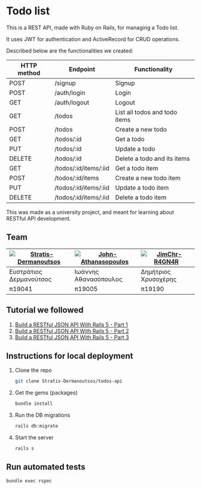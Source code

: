 # Todo list

This is a REST API, made with Ruby on Rails, for managing a Todo list.

It uses JWT for authentication and ActiveRecord for CRUD operations.

Described below are the functionalities we created:

| HTTP method | Endpoint | Functionality |
| -- | -- | -- |
| POST | /signup | Signup  |
| POST | /auth/login | Login  |
| GET | /auth/logout | Logout  |
| GET | /todos | List all todos and todo items  |
| POST | /todos | Create a new todo  |
| GET | /todos/:id | Get a todo  |
| PUT | /todos/:id | Update a todo  |
| DELETE | /todos/:id | Delete a todo and its items  |
| GET | /todos/:id/items/:iid | Get a todo item  |
| POST | /todos/:id/items | Create a new todo item  |
| PUT | /todos/:id/items/:iid | Update a todo item  |
| DELETE | /todos/:id/items/:iid | Delete a todo item |

This was made as a university project, and meant for learning about RESTful API development.  

## Team

| [![Stratis-Dermanoutsos](https://avatars2.githubusercontent.com/Stratis-Dermanoutsos)](https://github.com/Stratis-Dermanoutsos) | [![John-Athanasopoulos](https://avatars2.githubusercontent.com/John-Athanasopoulos)](https://github.com/John-Athanasopoulos) | [![JimChr-R4GN4R](https://avatars2.githubusercontent.com/JimChr-R4GN4R)](https://github.com/JimChr-R4GN4R) |
| --- | --- | --- |
| Ευστράτιος Δερμανούτσος | Ιωάννης Αθανασόπουλος | Δημήτριος Χρυσοχέρης |
| π19041 | π19005 | π19190 |

## Tutorial we followed

1. [Build a RESTful JSON API With Rails 5 - Part 1](https://www.digitalocean.com/community/tutorials/build-a-restful-json-api-with-rails-5-part-one)
2. [Build a RESTful JSON API With Rails 5 - Part 2](https://www.digitalocean.com/community/tutorials/build-a-restful-json-api-with-rails-5-part-two)
3. [Build a RESTful JSON API With Rails 5 - Part 3](https://www.digitalocean.com/community/tutorials/build-a-restful-json-api-with-rails-5-part-three)

## Instructions for local deployment

1. Clone the repo

   ```zsh
   git clone Stratis-Dermanoutsos/todos-api
   ```

2. Get the gems (packages)

   ```zsh
   bundle install
   ```

3. Run the DB migrations

   ```zsh
   rails db:migrate
   ```

4. Start the server

   ```zsh
   rails s
   ```

## Run automated tests

```zsh
bundle exec rspec
```

